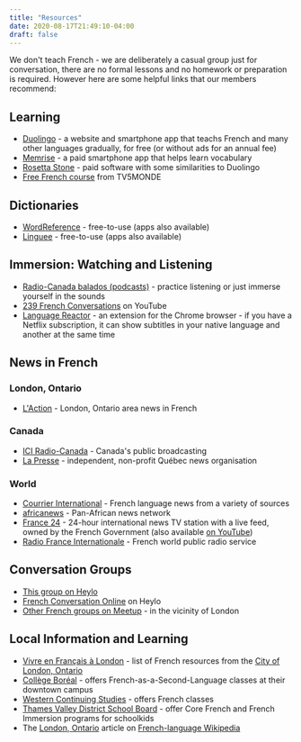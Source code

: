 ```yaml
---
title: "Resources"
date: 2020-08-17T21:49:10-04:00
draft: false
---
```


We don't teach French - we are deliberately a casual group just for conversation, there are no formal lessons and no homework or preparation is required. However here are some helpful links that our members recommend:

## Learning

  * [Duolingo](https://www.duolingo.com/) - a website and smartphone app that teachs French and many other languages gradually, for free (or without ads for an annual fee)
  * [Memrise](https://www.memrise.com/) - a paid smartphone app that helps learn vocabulary
  * [Rosetta Stone](https://www.rosettastone.com/) - paid software with some similarities to Duolingo
  * [Free French course](https://apprendre.tv5monde.com/fr) from TV5MONDE

## Dictionaries ##
  * [WordReference](https://www.wordreference.com/fren/) - free-to-use (apps also available)
  * [Linguee](https://www.linguee.com/english-french/) - free-to-use (apps also available)

## Immersion: Watching and Listening
  * [Radio-Canada balados (podcasts)](https://ici.radio-canada.ca/premiere/balados) - practice listening or just immerse yourself in the sounds
  * [239 French Conversations](https://www.youtube.com/watch?v=LgA3Ynirhms) on YouTube
  * [Language Reactor](https://chrome.google.com/webstore/detail/language-learning-with-ne/hoombieeljmmljlkjmnheibnpciblicm?utm_source=chrome-ntp-icon) - an extension for the Chrome browser - if you have a Netflix subscription, it can show subtitles in your native language and another at the same time

## News in French
### London, Ontario
  * [L'Action](https://www.laction.ca/) - London, Ontario area news in French
### Canada
  * [ICI Radio-Canada](https://ici.radio-canada.ca/info) - Canada's public broadcasting
  * [La Presse](https://www.lapresse.ca/) - independent, non-profit Québec news organisation
### World
  * [Courrier International](https://www.courrierinternational.com/) - French language news from a variety of sources
  * [africanews](https://fr.africanews.com/) - Pan-African news network
  * [France 24](https://www.france24.com/fr/) - 24-hour international news TV station with a live feed, owned by the French Government (also available [on YouTube](https://www.youtube.com/channel/UCCCPCZNChQdGa9EkATeye4g))
  * [Radio France Internationale](https://www.rfi.fr/fr/) - French world public radio service

## Conversation Groups
  * [This group on Heylo](https://link.heylo.co/j7nz)
  * [French Conversation Online](https://app.heylo.co/g/26c3f5b7-82a7-4113-917c-3fe727438357) on Heylo
  * [Other French groups on Meetup](https://www.meetup.com/find/?allMeetups=false&keywords=french&radius=62&userFreeform=London%2C+ON&mcId=z628590&mcName=London%2C+Ontario%2C+CA&sort=default&eventFilter=mysugg) - in the vicinity of London

## Local Information and Learning
  * [Vivre en Français à London](https://london.ca/immigration/vivre-en-francais-london) - list of French resources from the [City of London, Ontario](https://london.ca/)
  * [Collège Boréal](https://collegeboreal.ca/en/formation/french-as-a-second-language/) - offers French-as-a-Second-Language classes at their downtown campus
  * [Western Continuing Studies](https://wcs.uwo.ca/public/category/programStream.do?method=load&selectedProgramAreaId=24536367&selectedProgramStreamId=24537469) - offers French classes
  * [Thames Valley District School Board](https://www.tvdsb.ca/en/programs/french-as-a-second-language-programs.aspx) - offer Core French and French Immersion programs for schoolkids
  * The [London, Ontario](https://fr.wikipedia.org/wiki/London_(Ontario)) article on [French-language Wikipedia](https://fr.wikipedia.org/)
